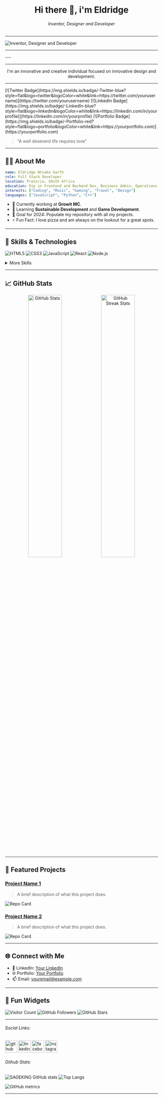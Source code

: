 <h1 align="center">  Hi there 👋, i'm Eldridge</h1>

<h6 align="center"> Inventor, Designer and Developer</h6>
<hr>
<p align="center">
  
![Inventor, Designer and Developer](https://pbs.twimg.com/profile_banners/1400257876107661313/1718874245/1500x500)
</p>
<hr>
---
<hr>
<p align="center">I'm an innovative and creative individual focused on innovative design and development.</p>
<hr align="center">
[![Twitter Badge](https://img.shields.io/badge/-Twitter-blue?style=flat&logo=twitter&logoColor=white&link=https://twitter.com/yourusername)](https://twitter.com/yourusername) [![LinkedIn Badge](https://img.shields.io/badge/-LinkedIn-blue?style=flat&logo=linkedin&logoColor=white&link=https://linkedin.com/in/yourprofile)](https://linkedin.com/in/yourprofile) [![Portfolio Badge](https://img.shields.io/badge/-Portfolio-red?style=flat&logo=portfolio&logoColor=white&link=https://yourportfolio.com)](https://yourportfolio.com)

> "A well deseverd life requires love"

---

## 🧑‍💻 About Me

```yaml
name: Eldridge Ntsako Garth
role: Full Stack Developer
location: Pretoria, SOuth Africa
education: Dip in Frontend and Backend Dev, Business Admin, Operations Management
interests: ["Coding", "Music", "Gaming", "Travel", "Design"]
languages: ["JavaScript", "Python", "C++"]
```

- 💼 Currently working at **Growit MC**.
- 🌱 Learning **Sustainable Development** and **Game Development**.
- 🎯 Goal for 2024: Populate my repository with all my projects.
- ⚡ Fun Fact: I love pizza and am always on the lookout for a great spots.

---

## 🚀 Skills & Technologies

![HTML5](https://img.shields.io/badge/HTML5-%23E34F26.svg?style=flat&logo=html5&logoColor=white)
![CSS3](https://img.shields.io/badge/CSS3-%231572B6.svg?style=flat&logo=css3&logoColor=white)
![JavaScript](https://img.shields.io/badge/JavaScript-%23F7DF1E.svg?style=flat&logo=javascript&logoColor=black)
![React](https://img.shields.io/badge/React-%2320232a.svg?style=flat&logo=react&logoColor=%2361DAFB)
![Node.js](https://img.shields.io/badge/Node.js-%2343853D.svg?style=flat&logo=node-dot-js&logoColor=white)

<details>
  <summary>More Skills</summary>
  <ul>
    - 🌱 Graduated data science, Front-end and back-end development and Digital Marketing from Digital Africa/Talent4startups. 
    - 💬 Experience in: HTML5, CSS, REACT, MYSQL, PowerBI, Excel, SQL, Canva, Figma, Adobe XD, Adobe Illustrator, Unreal Engine 5, Sketchup, Blender, Marvelous Designer
    - 📫 Contact me:  Ntsako.sapphire@gmail.com or Whatsapp - 0610790253
    - ⚡ Quick fact: I love space, movies, gaming and physical training(Gym - Hiking - Boxing - Qigong).
    <li>Backend: Node.js, Express, Django</li>
    <li>Database: MongoDB, PostgreSQL</li>
    <li>Version Control: Git, GitHub</li>
    <li>Learning DevOps: Docker, Kubernetes</li>
  </ul>
  <p>PHP / REACT / JS / HTML / CSS / SEO / ADOBE XD / FIGMA / CANVA / DREAMWEAVER / BLENDER / ADOBE ILLUSTRATOR / UNREAL-ENGINE / SKETCHUP / GAEA / VRAY / LUMION / CLICKUP / GOOGLE WORKSPACE / NOTION  </p>
</details>

---

## 📈 GitHub Stats

<p align="center">
  <img src="https://github-readme-stats.vercel.app/api?username=yourusername&show_icons=true&theme=radical" width="47%" alt="GitHub Stats" />
  <img src="https://github-readme-streak-stats.herokuapp.com/?user=yourusername&theme=radical" width="47%" alt="GitHub Streak Stats" />
</p>

---

## 💼 Featured Projects

### [Project Name 1](https://github.com/yourusername/projectname)
> A brief description of what this project does.

![Repo Card](https://github-readme-stats.vercel.app/api/pin/?username=yourusername&repo=projectname&theme=radical)

### [Project Name 2](https://github.com/yourusername/projectname2)
> A brief description of what this project does.

![Repo Card](https://github-readme-stats.vercel.app/api/pin/?username=yourusername&repo=projectname2&theme=radical)

---

## 🌐 Connect with Me

- 💬 LinkedIn: [Your LinkedIn](https://www.linkedin.com/in/yourusername/)
- 🌐 Portfolio: [Your Portfolio](https://yourportfolio.com)
- 📫 Email: [youremail@example.com](mailto:youremail@example.com)

---

## 🎨 Fun Widgets

![Visitor Count](https://visitor-badge.glitch.me/badge?page_id=yourusername.visitor-badge)
![GitHub Followers](https://img.shields.io/github/followers/yourusername?label=Follow&style=social)
![GitHub Stars](https://img.shields.io/github/stars/yourusername?label=Stars&style=social)

---

<h6>Social Links:</h6>

[<img src='https://cdn.jsdelivr.net/npm/simple-icons@3.0.1/icons/github.svg' alt='github' height='40'>](https://github.com/SAGEKING23)  [<img src='https://cdn.jsdelivr.net/npm/simple-icons@3.0.1/icons/linkedin.svg' alt='linkedin' height='40'>](https://www.linkedin.com/in/eldridge-baloyi-90ba54218/)  [<img src='https://cdn.jsdelivr.net/npm/simple-icons@3.0.1/icons/facebook.svg' alt='facebook' height='40'>](https://www.facebook.com/sageking.jin)
[<img src='https://cdn.jsdelivr.net/npm/simple-icons@3.0.1/icons/instagram.svg' alt='instagram' height='40'>](https://www.instagram.com/sage_king_jin/)  

<h6>Github Stats:</h6>

![SAGEKING GitHub stats](https://github-readme-stats.vercel.app/api?username=SAGEKING23&show_icons=true&theme=transparent)
![Top Langs](https://github-readme-stats.vercel.app/api/top-langs/?username=SAGEKING23&show_icons=true&theme=transparent)


![GitHub metrics](https://metrics.lecoq.io/SAGEKING23)  

<hr>
